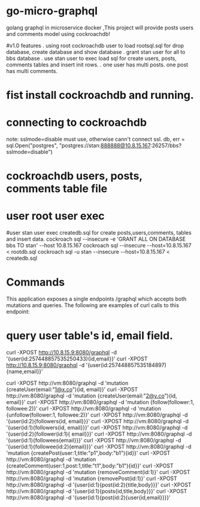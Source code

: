 # go-micro-graphql
golang graphql in microservice docker ,This project will provide posts users and comments model using cockroachdb!

#v1.0 features
. using root cockroachdb user to load rootsql.sql for drop database, create database and show database
. grant stan user for all to bbs database
. use stan user to exec load sql for create users, posts, comments tables and insert init rows.
. one user has multi posts. one post has multi comments.

# fist install cockroachdb and running.

# connecting to cockroachdb
note: sslmode=disable must use, otherwise cann't connect ssl.
db, err = sql.Open("postgres", "postgres://stan:888888@10.8.15.167:26257/bbs?sslmode=disable")

# cockroachdb users, posts, comments table file

# user root user exec
#user stan user exec createdb.sql for create posts,users,comments, tables and insert data.
cockroach sql --insecure -e 'GRANT ALL ON DATABASE bbs TO stan' --host 10.8.15.167
cockroach sql --insecure --host=10.8.15.167  < rootdb.sql
cockroach sql -u stan --insecure --host=10.8.15.167 < createdb.sql
# Commands

This application exposes a single endpoints /graphql which accepts both mutations and queries. The following are examples of curl calls to this endpoint:
# query user table's id, email field.
curl -XPOST http://10.8.15.9:8080/graphql -d '{user(id:257448857535250433){id,email}}'
curl -XPOST http://10.8.15.9:8080/graphql -d '{user(id:257448857535184897){name,email}}'

curl -XPOST http://vm:8080/graphql -d 'mutation {createUser(email:"1@x.co"){id, email}}'
curl -XPOST http://vm:8080/graphql -d 'mutation {createUser(email:"2@y.co"){id, email}}'
curl -XPOST http://vm:8080/graphql -d 'mutation {follow(follower:1, followee:2)}'
curl -XPOST http://vm:8080/graphql -d 'mutation {unfollow(follower:1, followee:2)}'
curl -XPOST http://vm:8080/graphql -d '{user(id:2){followers{id, email}}}'
curl -XPOST http://vm:8080/graphql -d '{user(id:1){followers{id, email}}}'
curl -XPOST http://vm:8080/graphql -d '{user(id:2){follower(id:1){ email}}}'
curl -XPOST http://vm:8080/graphql -d '{user(id:1){followees{email}}}'
curl -XPOST http://vm:8080/graphql -d '{user(id:1){followee(id:2){email}}}'
curl -XPOST http://vm:8080/graphql -d 'mutation {createPost(user:1,title:"p1",body:"b1"){id}}'
curl -XPOST http://vm:8080/graphql -d 'mutation {createComment(user:1,post:1,title:"t1",body:"b1"){id}}'
curl -XPOST http://vm:8080/graphql -d 'mutation {removeComment(id:1)}'
curl -XPOST http://vm:8080/graphql -d 'mutation {removePost(id:1)}'
curl -XPOST http://vm:8080/graphql -d '{user(id:1){post(id:2){title,body}}}'
curl -XPOST http://vm:8080/graphql -d '{user(id:1){posts{id,title,body}}}'
curl -XPOST http://vm:8080/graphql -d '{user(id:1){post(id:2){user{id,email}}}}'
